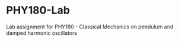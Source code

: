 # PHY180-Lab
Lab assignment for PHY180 - Classical Mechanics on pendulum and damped harmonic oscillators
